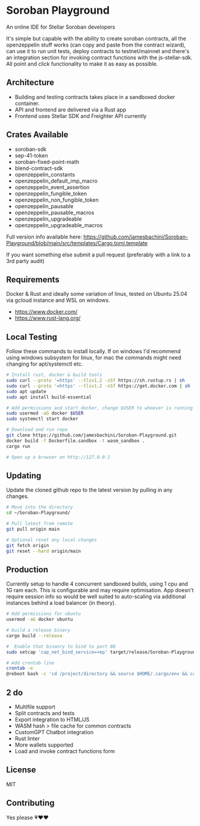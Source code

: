 # Soroban Playground

An online IDE for Stellar Soroban developers

It's simple but capable with the ability to create soroban contracts, all the openzeppelin stuff works (can copy and paste from the contract wizard), can use it to run unit tests, deploy contracts to testnet/mainnet and there's an integration section for invoking contract functions with the js-stellar-sdk. All point and click functionality to make it as easy as possible.

## Architecture

- Building and testing contracts takes place in a sandboxed docker container.
- API and frontend are delivered via a Rust app
- Frontend uses Stellar SDK and Freighter API currently

## Crates Available

- soroban-sdk
- sep-41-token
- soroban-fixed-point-math
- blend-contract-sdk
- openzeppelin_constants
- openzeppelin_default_imp_macro
- openzeppelin_event_assertion
- openzeppelin_fungible_token
- openzeppelin_non_fungible_token
- openzeppelin_pausable
- openzeppelin_pausable_macros
- openzeppelin_upgradeable
- openzeppelin_upgradeable_macros

Full version info available here: https://github.com/jamesbachini/Soroban-Playground/blob/main/src/templates/Cargo.toml.template

If you want something else submit a pull request (preferably with a link to a 3rd party audit)


## Requirements

Docker & Rust and ideally some variation of linux, tested on Ubuntu 25.04 via gcloud instance and WSL on windows.

- https://www.docker.com/
- https://www.rust-lang.org/


## Local Testing
Follow these commands to install locally. If on windows I'd recommend using windows subsystem for linux, for mac the commands might need changing for apt/systemctl etc.

```bash
# Install rust, docker & build tools
sudo curl --proto '=https' --tlsv1.2 -sSf https://sh.rustup.rs | sh
sudo curl --proto '=https' --tlsv1.2 -sSf https://get.docker.com | sh
sudo apt update
sudo apt install build-essential

# Add permissions and start docker, change $USER to whoever is running it
sudo usermod -aG docker $USER
sudo systemctl start docker

# Download and run repo
git clone https://github.com/jamesbachini/Soroban-Playground.git
docker build -f Dockerfile.sandbox -t wasm_sandbox .
cargo run

# Open up a browser on http://127.0.0.1
```

## Updating

Update the cloned github repo to the latest version by pulling in any changes.

```bash
# Move into the directory
cd ~/Soroban-Playground/

# Pull latest from remote
git pull origin main

# Optional reset any local changes
git fetch origin
git reset --hard origin/main
```

## Production
Currently setup to handle 4 concurrent sandboxed builds, using 1 cpu and 1G ram each. This is configurable and may require optimisation. App doesn't require session info so would be well suited to auto-scaling via additional instances behind a load balancer (in theory).

```bash
# Add permissions for ubuntu
usermod -aG docker ubuntu

# build a release binary
cargo build --release

#  Enable that binanry to bind to port 80
sudo setcap 'cap_net_bind_service=+ep' target/release/Soroban-Playground

# Add crontab line
crontab -e
@reboot bash -c 'cd /project/directory && source $HOME/.cargo/env && cargo run' >> /var/log/sandbox.log 2>&1

```


## 2 do
- Multifile support
- Split contracts and tests
- Export integration to HTML/JS
- WASM hash > file cache for common contracts
- CustomGPT Chatbot integration
- Rust linter
- More wallets supported
- Load and invoke contract functions form


## License

MIT


## Contributing

Yes please 💗♥️❤️